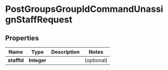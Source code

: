 # PostGroupsGroupIdCommandUnassignStaffRequest

## Properties
Name | Type | Description | Notes
------------ | ------------- | ------------- | -------------
**staffId** | **Integer** |  |  [optional]
